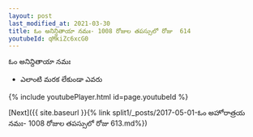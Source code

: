 ```yaml
---
layout: post
last_modified_at: 2021-03-30
title: ఓం అనిన్దితాయా నమః- 1008 రోజుల తపస్సులో రోజు  614
youtubeId: qMkiZc6xcG0
---
```

 
 
 ఓం అనిన్దితాయా నమః  
 
 -  ఎలాంటి మరక లేకుండా ఎవరు 
 
  
 
  
 
 
 
 
 
 


{% include youtubePlayer.html id=page.youtubeId %}
 
[Next]({{ site.baseurl }}{% link  split1/_posts/2017-05-01-ఓం అహోరాత్రయ నమః- 1008 రోజుల తపస్సులో రోజు  613.md%})
 
